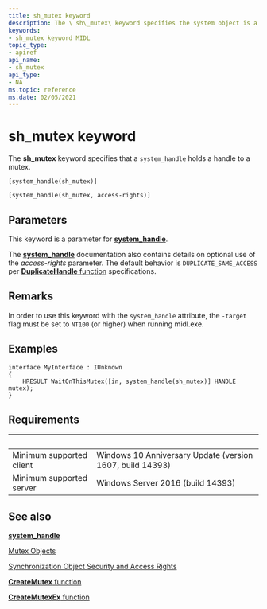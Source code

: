 ```yaml
---
title: sh_mutex keyword
description: The \ sh\_mutex\ keyword specifies the system object is a handle to a mutex.
keywords:
- sh_mutex keyword MIDL
topic_type:
- apiref
api_name:
- sh_mutex
api_type:
- NA
ms.topic: reference
ms.date: 02/05/2021
---
```


# sh\_mutex keyword

The **sh\_mutex** keyword specifies that a `system_handle` holds a handle to a mutex.

``` syntax
[system_handle(sh_mutex)]

[system_handle(sh_mutex, access-rights)]
```

## Parameters

This keyword is a parameter for [**system_handle**](system-handle.md).

The [**system_handle**](system-handle.md) documentation also contains details on optional use of the *access-rights* parameter. The default behavior is `DUPLICATE_SAME_ACCESS` per [**DuplicateHandle** function](/windows/win32/api/handleapi/nf-handleapi-duplicatehandle) specifications.

## Remarks

In order to use this keyword with the `system_handle` attribute, the `-target` flag must be set to `NT100` (or higher) when running midl.exe.

## Examples

``` syntax
interface MyInterface : IUnknown                         
{         
    HRESULT WaitOnThisMutex([in, system_handle(sh_mutex)] HANDLE mutex);
}
```

## Requirements

| &nbsp; | &nbsp; |
|-|-|
| Minimum supported client | Windows 10 Anniversary Update (version 1607, build 14393) |
| Minimum supported server | Windows Server 2016 (build 14393) |

## See also

<dl> <dt>

[**system_handle**](system-handle.md)
</dt> <dt>

[Mutex Objects](/windows/win32/sync/mutex-objects)
</dt> <dt>

[Synchronization Object Security and Access Rights](../sync/synchronization-object-security-and-access-rights.md)
</dt> <dt>

[**CreateMutex** function](/windows/win32/api/synchapi/nf-synchapi-createmutexa)
</dt> <dt>

[**CreateMutexEx** function](/windows/win32/api/synchapi/nf-synchapi-createmutexexa)
</dt> </dl>
